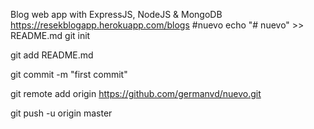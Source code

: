 Blog web app with ExpressJS, NodeJS & MongoDB
https://resekblogapp.herokuapp.com/blogs
#nuevo
echo "# nuevo" >> README.md
git init

git add README.md

git commit -m "first commit"

git remote add origin https://github.com/germanvd/nuevo.git

git push -u origin master
